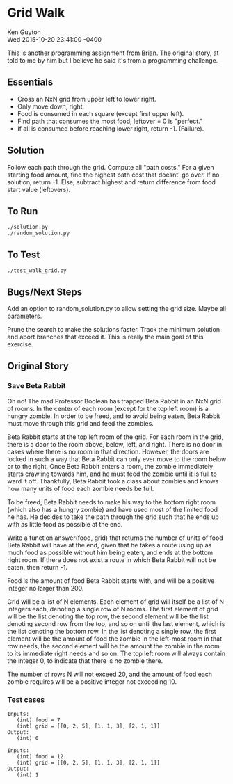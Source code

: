 Grid Walk
=========

Ken Guyton<br />
Wed 2015-10-20 23:41:00 -0400

This is another programming assignment from Brian.  The original
story, at told to me by him but I believe he said it's from a
programming challenge.

Essentials
----------

* Cross an NxN grid from upper left to lower right.
* Only move down, right.
* Food is consumed in each square (except first upper left).
* Find path that consumes the most food, leftover = 0 is "perfect."
* If all is consumed before reaching lower right, return -1.  (Failure).


Solution
--------

Follow each path through the grid.  Compute all "path costs."   For a
given starting food amount, find the highest path cost that doesnt' go
over.  If no solution, return -1.   Else, subtract highest and return
difference from food start value (leftovers).


To Run
------

    ./solution.py
    ./random_solution.py


To Test
-------

    ./test_walk_grid.py



Bugs/Next Steps
---------------

Add an option to random_solution.py to allow setting the grid size.
Maybe all parameters.

Prune the search to make the solutions faster.  Track the minimum
solution and abort branches that exceed it.  This is really the main
goal of this exercise.


Original Story
--------------


### Save Beta Rabbit


Oh no! The mad Professor Boolean has trapped Beta Rabbit in an NxN
grid of rooms. In the center of each room (except for the top left
room) is a hungry zombie. In order to be freed, and to avoid being
eaten, Beta Rabbit must move through this grid and feed the zombies.

Beta Rabbit starts at the top left room of the grid. For each room in
the grid, there is a door to the room above, below, left, and
right. There is no door in cases where there is no room in that
direction. However, the doors are locked in such a way that Beta
Rabbit can only ever move to the room below or to the right. Once Beta
Rabbit enters a room, the zombie immediately starts crawling towards
him, and he must feed the zombie until it is full to ward it off.
Thankfully, Beta Rabbit took a class about zombies and knows how many
units of food each zombie needs be full.

To be freed, Beta Rabbit needs to make his way to the bottom right
room (which also has a hungry zombie) and have used most of the
limited food he has. He decides to take the path through the grid such
that he ends up with as little food as possible at the end.

Write a function answer(food, grid) that returns the number of units
of food Beta Rabbit will have at the end, given that he takes a route
using up as much food as possible without him being eaten, and ends at
the bottom right room. If there does not exist a route in which Beta
Rabbit will not be eaten, then return -1.

Food is the amount of food Beta Rabbit starts with, and will be a
positive integer no larger than 200.

Grid will be a list of N elements. Each element of grid will itself be
a list of N integers each, denoting a single row of N rooms. The first
element of grid will be the list denoting the top row, the second
element will be the list denoting second row from the top, and so on
until the last element, which is the list denoting the bottom row. In
the list denoting a single row, the first element will be the amount
of food the zombie in the left-most room in that row needs, the second
element will be the amount the zombie in the room to its immediate
right needs and so on. The top left room will always contain the
integer 0, to indicate that there is no zombie there.

The number of rows N will not exceed 20, and the amount of food each
zombie requires will be a positive integer not exceeding 10.


### Test cases


    Inputs:
       (int) food = 7
       (int) grid = [[0, 2, 5], [1, 1, 3], [2, 1, 1]]
    Output:
       (int) 0

    Inputs:
       (int) food = 12
       (int) grid = [[0, 2, 5], [1, 1, 3], [2, 1, 1]]
    Output:
       (int) 1
